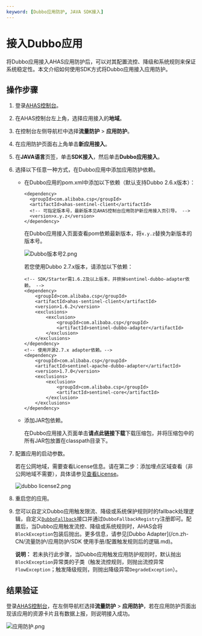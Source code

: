 ```yaml
---
keyword: [Dubbo应用防护, JAVA SDK接入]
---
```


# 接入Dubbo应用

将Dubbo应用接入AHAS应用防护后，可以对其配置流控、降级和系统规则来保证系统稳定性。本文介绍如何使用SDK方式将Dubbo应用接入应用防护。

## 操作步骤

1.  登录[AHAS控制台](https://ahas.console.aliyun.com/)。
2.  在AHAS控制台左上角，选择应用接入的**地域**。
3.  在控制台左侧导航栏中选择**流量防护** \> **应用防护**。
4.  在应用防护页面右上角单击**新应用接入**。
5.  在**JAVA语言**页签，单击**SDK接入**，然后单击**Dubbo应用接入**。
6.  选择以下任意一种方式，在Dubbo应用中添加应用防护依赖。
    -   在Dubbo应用的pom.xml中添加以下依赖（默认支持Dubbo 2.6.x版本）：

        ```
        <dependency>
          <groupId>com.alibaba.csp</groupId>
          <artifactId>ahas-sentinel-client</artifactId>
          <!-- 可指定版本号，最新版本见AHAS控制台应用防护新应用接入页引导。 -->
          <version>x.y.z</version>
        </dependency>
        ```

        在Dubbo应用接入页面查看pom依赖最新版本，将`x.y.z`替换为新版本的版本号。

        ![Dubbo版本号2.png](https://static-aliyun-doc.oss-accelerate.aliyuncs.com/assets/img/zh-CN/8056725161/p246979.png)

        若您使用Dubbo 2.7.x版本，请添加以下依赖：

        ```
        <!-- SDK/Starter需1.6.2及以上版本，并排掉sentinel-dubbo-adapter依赖。 -->
        <dependency>
            <groupId>com.alibaba.csp</groupId>
            <artifactId>ahas-sentinel-client</artifactId>
            <version>1.6.2</version>
            <exclusions>
                <exclusion>
                    <groupId>com.alibaba.csp</groupId>
                    <artifactId>sentinel-dubbo-adapter</artifactId>
                </exclusion>
            </exclusions>
        </dependency>
        <!-- 使用开源2.7.x adapter依赖。-->
        <dependency>
            <groupId>com.alibaba.csp</groupId>
            <artifactId>sentinel-apache-dubbo-adapter</artifactId>
            <version>1.7.0</version>
            <exclusions>
                <exclusion>
                    <groupId>com.alibaba.csp</groupId>
                    <artifactId>sentinel-core</artifactId>
                </exclusion>
            </exclusions>
        </dependency>
        ```

    -   添加JAR包依赖。

        在Dubbo应用接入页面单击**请点此链接下载**下载压缩包，并将压缩包中的所有JAR包放置在classpath目录下。

7.  配置应用的启动参数。

    若在公网地域，需要查看License信息。请在第二步：添加埋点区域查看（非公网地域不需要），具体请参见[查看License](/cn.zh-CN/流量防护/应用防护/参考信息/查看License.md)。

    ![dubbo license2.png](https://static-aliyun-doc.oss-accelerate.aliyuncs.com/assets/img/zh-CN/8056725161/p246981.png)

8.  重启您的应用。
9.  您可以自定义Dubbo应用触发限流、降级或系统保护规则时的fallback处理逻辑，自定义[`DubboFallback`](https://github.com/alibaba/Sentinel/blob/master/sentinel-adapter/sentinel-dubbo-adapter/src/main/java/com/alibaba/csp/sentinel/adapter/dubbo/fallback/DubboFallback.java)接口并通过`DubboFallbackRegistry`注册即可。配置后，当Dubbo应用触发流控、降级或系统规则时，AHAS会将`BlockException`包装后抛出。更多信息，请参见[Dubbo Adapter](/cn.zh-CN/流量防护/应用防护/SDK 使用手册/配置触发规则后的逻辑.md)。

    **说明：** 若未执行此步骤，当Dubbo应用触发应用防护规则时，默认抛出`BlockException`异常类的子类（触发流控规则，则抛出流控异常`FlowException`；触发降级规则，则抛出降级异常`DegradeException`）。


## 结果验证

登录[AHAS控制台](https://ahas.console.aliyun.com)，在左侧导航栏选择**流量防护** \> **应用防护**，若在应用防护页面出现该应用的资源卡片且有数据上报，则说明接入成功。

![应用防护.png](https://static-aliyun-doc.oss-accelerate.aliyuncs.com/assets/img/zh-CN/1733858951/p139423.png)


